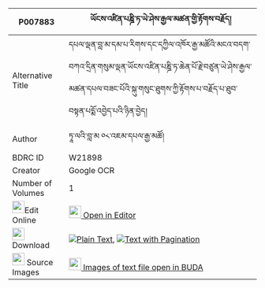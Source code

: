 |P007883|ཡོངས་འཛིན་པཎྜི་ཏ་ཡེ་ཤེས་རྒྱལ་མཚན་གྱི་རྟོགས་བརྗོད། 
| --- | --- 
|Alternative Title |དཔལ་ལྡན་བླ་མ་དམ་པ་རིགས་དང་དཀྱིལ་འཁོར་རྒྱ་མཚོའི་མངའ་བདག་བཀའ་དྲིན་གསུམ་ལྡན་ཡོངས་འཛིན་པཎྜི་ཏ་ཆེན་པོ་རྗེ་བཙུན་ཡེ་ཤེས་རྒྱལ་མཚན་དཔལ་བཟང་པོའི་སྐུ་གསུང་ཐུགས་ཀྱི་རྟོགས་པ་བརྗོད་པ་ཐུབ་བསྟན་པདྨོ་འབྱེད་པའི་ཉིན་བྱེད།
|Author| ཏཱ་ལའི་བླ་མ ༠༨་འཇམ་དཔལ་རྒྱ་མཚོ།
|BDRC ID | W21898
|Creator | Google OCR
|Number of Volumes| 1
|<img width="25" src="https://img.icons8.com/color/25/000000/edit-property.png">Edit Online| [<img width="25" src="https://avatars.githubusercontent.com/u/45091458?s=200&v=4"> Open in Editor](http://editor.openpecha.org/P007883)
|<img width="25" src="https://img.icons8.com/fluent/48/000000/download-2.png"/>  Download | [![](https://img.icons8.com/color/20/000000/txt.png)Plain Text](https://github.com/Openpecha/P007883/releases/download/v1/yongdzin_pandita_yeshe_gyaltse_plain_P007883.zip), [![](https://img.icons8.com/color/20/000000/txt.png)Text with Pagination](https://github.com/Openpecha/P007883/releases/download/v1/yongdzin_pandita_yeshe_gyaltse_pages_P007883.zip)
|<img width="25" src="https://img.icons8.com/plasticine/100/000000/pictures-folder.png"/>  Source Images | [<img width="25" src="https://library.bdrc.io/icons/BUDA-small.svg"> Images of text file open in BUDA](https://library.bdrc.io/show/bdr:W21898)